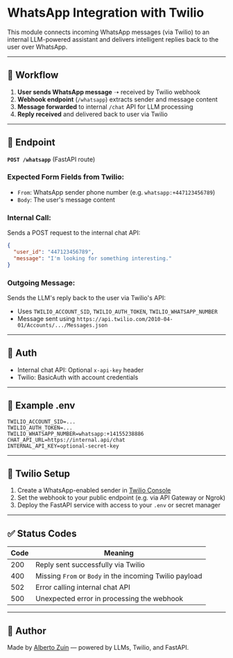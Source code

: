 # WhatsApp Integration with Twilio

This module connects incoming WhatsApp messages (via Twilio) to an internal LLM-powered assistant and delivers intelligent replies back to the user over WhatsApp.

---

## 📲 Workflow

1. **User sends WhatsApp message** ➝ received by Twilio webhook
2. **Webhook endpoint** (`/whatsapp`) extracts sender and message content
3. **Message forwarded** to internal `/chat` API for LLM processing
4. **Reply received** and delivered back to user via Twilio

---

## 🔧 Endpoint

**`POST /whatsapp`** (FastAPI route)

### Expected Form Fields from Twilio:
- `From`: WhatsApp sender phone number (e.g. `whatsapp:+447123456789`)
- `Body`: The user's message content

### Internal Call:
Sends a POST request to the internal chat API:
```json
{
  "user_id": "447123456789",
  "message": "I'm looking for something interesting."
}
```

### Outgoing Message:
Sends the LLM's reply back to the user via Twilio's API:
- Uses `TWILIO_ACCOUNT_SID`, `TWILIO_AUTH_TOKEN`, `TWILIO_WHATSAPP_NUMBER`
- Message sent using `https://api.twilio.com/2010-04-01/Accounts/.../Messages.json`

---

## 🔐 Auth
- Internal chat API: Optional `x-api-key` header
- Twilio: BasicAuth with account credentials

---

## 📝 Example .env
```
TWILIO_ACCOUNT_SID=...
TWILIO_AUTH_TOKEN=...
TWILIO_WHATSAPP_NUMBER=whatsapp:+14155238886
CHAT_API_URL=https://internal.api/chat
INTERNAL_API_KEY=optional-secret-key
```

---

## 📡 Twilio Setup
1. Create a WhatsApp-enabled sender in [Twilio Console](https://console.twilio.com/)
2. Set the webhook to your public endpoint (e.g. via API Gateway or Ngrok)
3. Deploy the FastAPI service with access to your `.env` or secret manager

---

## ✅ Status Codes
| Code | Meaning |
|------|---------|
| 200  | Reply sent successfully via Twilio |
| 400  | Missing `From` or `Body` in the incoming Twilio payload |
| 502  | Error calling internal chat API |
| 500  | Unexpected error in processing the webhook |

---

## 👤 Author
Made by [Alberto Zuin](https://moyd.co.uk) — powered by LLMs, Twilio, and FastAPI.

